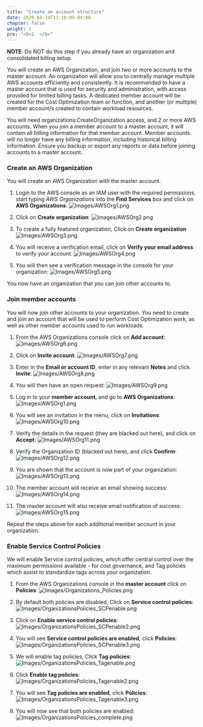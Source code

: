 ```yaml
---
title: "Create an account structure"
date: 2020-04-24T11:16:09-04:00
chapter: false
weight: 2
pre: "<b>2. </b>"
---
```


**NOTE**: Do NOT do this step if you already have an organization and consolidated billing setup.

You will create an AWS Organization, and join two or more accounts to the master account. An organization will allow you to centrally manage multiple AWS accounts efficiently and consistently. It is recommended to have a master account that is  used for security and administration, with access provided for limited billing tasks. A dedicated member account will be created for the Cost Optimization team or function, and another (or multiple) member account/s created to contain workload resources.

You will need organizations:CreateOrganization access, and 2 or more AWS accounts. When you join a member account to a master account, it will contain all billing information for that member account. Member accounts will no longer have any billing information, including historical billing information.  Ensure you backup or export any reports or data before joining accounts to a master account.

### Create an AWS Organization
You will create an AWS Organization with the master account.

1. Login to the AWS console as an IAM user with the required permissions, start typing *AWS Organizations* into the **Find Services** box and click on **AWS Organizations**:
![Images/AWSOrg1.png](/Cost/100_1_AWS_Account_Setup/Images/AWSOrg1.png)

2. Click on **Create organization**:
![Images/AWSOrg2.png](/Cost/100_1_AWS_Account_Setup/Images/AWSOrg2.png)

3. To create a fully featured organization, Click on **Create organization**
![Images/AWSOrg3.png](/Cost/100_1_AWS_Account_Setup/Images/AWSOrg3.png)

4. You will receive a verification email, click on **Verify your email address** to verify your account:
![Images/AWSOrg4.png](/Cost/100_1_AWS_Account_Setup/Images/AWSOrg4.png)

5. You will then see a verification message in the console for your organization:
![Images/AWSOrg5.png](/Cost/100_1_AWS_Account_Setup/Images/AWSOrg5.png)

You now have an organization that you can join other accounts to.

### Join member accounts
You will now join other accounts to your organization. You need to create and join an account that will be used to perform Cost Optimization work, as well as other member accounts used to run workloads.

1. From the AWS Organizations console click on **Add account**:
![Images/AWSOrg6.png](/Cost/100_1_AWS_Account_Setup/Images/AWSOrg6.png)

2. Click on **Invite account**:
![Images/AWSOrg7.png](/Cost/100_1_AWS_Account_Setup/Images/AWSOrg7.png)

3. Enter in the **Email or account ID**, enter in any relevant **Notes** and click **Invite**:
![Images/AWSOrg8.png](/Cost/100_1_AWS_Account_Setup/Images/AWSOrg8.png)

4. You will then have an open request:
![Images/AWSOrg9.png](/Cost/100_1_AWS_Account_Setup/Images/AWSOrg9.png)

5. Log in to your **member account**, and go to **AWS Organizations**:
![Images/AWSOrg1.png](/Cost/100_1_AWS_Account_Setup/Images/AWSOrg1.png)

6. You will see an invitation in the menu, click on **Invitations**:
![Images/AWSOrg10.png](/Cost/100_1_AWS_Account_Setup/Images/AWSOrg10.png)

7. Verify the details in the request (they are blacked out here), and click on **Accept**:
![Images/AWSOrg11.png](/Cost/100_1_AWS_Account_Setup/Images/AWSOrg11.png)

8. Verify the Organization ID (blacked out here), and click **Confirm**:
![Images/AWSOrg12.png](/Cost/100_1_AWS_Account_Setup/Images/AWSOrg12.png)

9. You are shown that the account is now part of your organization:
![Images/AWSOrg13.png](/Cost/100_1_AWS_Account_Setup/Images/AWSOrg13.png)

10. The member account will receive an email showing success:
![Images/AWSOrg14.png](/Cost/100_1_AWS_Account_Setup/Images/AWSOrg14.png)

11. The master account will also receive email notification of success:
![Images/AWSOrg15.png](/Cost/100_1_AWS_Account_Setup/Images/AWSOrg15.png)

Repeat the steps above for each additional member account in your organization.

### Enable Service Control Policies
We will enable Service control policies, which offer central control over the maximum permissions available - for cost governance, and Tag policies which assist to standardize tags across your organization.

1. From the AWS Organizations console in the **master account** click on **Policies**:
![Images/Organizations_Policies.png](/Cost/100_1_AWS_Account_Setup/Images/Organizations_Policies.png)

2. By default both policies are disabled, Click on **Service control policies**:
![Images/OrganizationsPolicies_SCPenable.png](/Cost/100_1_AWS_Account_Setup/Images/OrganizationsPolicies_SCPenable.png)

3. Click on **Enable service control policies**:
![Images/OrganizationsPolicies_SCPenable2.png](/Cost/100_1_AWS_Account_Setup/Images/OrganizationsPolicies_SCPenable2.png)

4. You will see **Service control policies are enabled**, click **Policies**:
![Images/OrganizationsPolicies_SCPenable3.png](/Cost/100_1_AWS_Account_Setup/Images/OrganizationsPolicies_SCPenable3.png)

5. We will enable tag policies, Click **Tag policies**:
![Images/OrganizationsPolicies_Tagenable.png](/Cost/100_1_AWS_Account_Setup/Images/OrganizationsPolicies_Tagenable.png)

6. Click **Enable tag policies**:
![Images/OrganizationsPolicies_Tagenable2.png](/Cost/100_1_AWS_Account_Setup/Images/OrganizationsPolicies_Tagenable2.png)

7. You will see **Tag policies are enabled**, click **Policies**:
![Images/OrganizationsPolicies_Tagenable3.png](/Cost/100_1_AWS_Account_Setup/Images/OrganizationsPolicies_Tagenable3.png)

8. You will now see that both policies are enabled:
![Images/OrganizationsPolicies_complete.png](/Cost/100_1_AWS_Account_Setup/Images/OrganizationsPolicies_complete.png)


